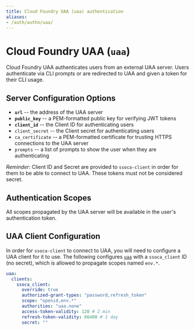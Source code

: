 ```yaml
---
title: Cloud Foundry UAA (uaa) authentication
aliases:
- /auth/authn/uaa/
---
```


# Cloud Foundry UAA (`uaa`)

Cloud Foundry UAA authenticates users from an external UAA server. Users authenticate via CLI prompts or are redirected to UAA and given a token for their CLI usage.


## Server Configuration Options

 * **`url`** -- the address of the UAA server
 * **`public_key`** -- a PEM-formatted public key for verifying JWT tokens
 * **`client_id`** -- the Client ID for authenticating users
 * `client_secret` -- the Client secret for authenticating users
 * `ca_certificate` -- a PEM-formatted certificate for trusting HTTPS connections to the UAA server
 * `prompts` -- a list of prompts to show the user when they are authenticating

*Reminder*: Client ID and Secret are provided to `ssoca-client` in order for them to be able to connect to UAA. These tokens must not be considered secret.


## Authentication Scopes

All scopes propagated by the UAA server will be available in the user's authentication token.


## UAA Client Configuration

In order for `ssoca-client` to connect to UAA, you will need to configure a UAA client for it to use. The following configures [`uaa`](https://bosh.io/jobs/uaa?source=github.com/cloudfoundry/uaa-release&version=67.0#p%3duaa.clients) with a `ssoca_client` ID (no secret), which is allowed to propagate scopes named `env.*`.

```yaml
uaa:
  clients:
    ssoca_client:
      override: true
      authorized-grant-types: "password,refresh_token"
      scope: "openid,env.*"
      authorities: "uaa.none"
      access-token-validity: 120 # 2 min
      refresh-token-validity: 86400 # 1 day
      secret: ""
```
